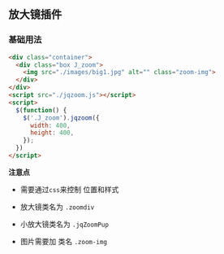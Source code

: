 ## 放大镜插件

### 基础用法

```html
<div class="container">
  <div class="box J_zoom">
    <img src="./images/big1.jpg" alt="" class="zoom-img">
  </div>
</div>
<script src="./jqzoom.js"></script>
<script>
  $(function() {
    $('.J_zoom').jqzoom({
      width: 400,
      height: 400,
    });
  })
</script>
```

**注意点**

- 需要通过`css`来控制 位置和样式


- 放大镜类名为 `.zoomdiv` 


- 小放大镜类名为 `.jqZoomPup`
- 图片需要加 类名 `.zoom-img`